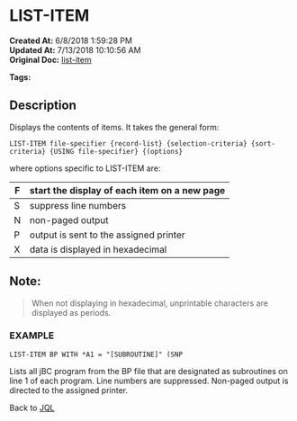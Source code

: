 # LIST-ITEM 

**Created At:** 6/8/2018 1:59:28 PM  
**Updated At:** 7/13/2018 10:10:56 AM  
**Original Doc:** [list-item](https://docs.jbase.com/46350-jql/list-item)  

**Tags:**
<badge text='jql' vertical='middle' />

## Description

Displays the contents of items. It takes the general form:

```
LIST-ITEM file-specifier {record-list} {selection-criteria} {sort-criteria} {USING file-specifier} {(options}
```

where options specific to LIST-ITEM are:


| F<br> | start the display of each item on a new page<br> |
| --- | --- |
| S<br> | suppress line numbers<br> |
| N<br> | non-paged output<br> |
| P<br> | output is sent to the assigned printer<br> |
| X<br> | data is displayed in hexadecimal<br> |




## Note: 


> When not displaying in hexadecimal, unprintable characters are displayed as periods.




### EXAMPLE

```
LIST-ITEM BP WITH *A1 = "[SUBROUTINE]" (SNP
```

Lists all jBC program from the BP file that are designated as subroutines on line 1 of each program. Line numbers are suppressed. Non-paged output is directed to the assigned printer.



Back to [JQL](jbase-query-language-jql-)
